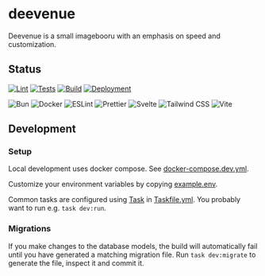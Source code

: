 # deevenue

Deevenue is a small imagebooru with an emphasis on speed and customization.

## Status

[![Lint](https://github.com/ItsJustRuby/deevenue/actions/workflows/lint.yml/badge.svg?branch=main)](https://github.com/ItsJustRuby/deevenue/actions/workflows/lint.yml)
[![Tests](https://github.com/ItsJustRuby/deevenue/actions/workflows/tests.yml/badge.svg?branch=main)](https://github.com/ItsJustRuby/deevenue/actions/workflows/tests.yml)
[![Build](https://github.com/ItsJustRuby/deevenue/actions/workflows/pr-build.yml/badge.svg?branch=main)](https://github.com/ItsJustRuby/deevenue/actions/workflows/pr-build.yml)
[![Deployment](https://github.com/ItsJustRuby/deevenue/actions/workflows/cd.yml/badge.svg?branch=main)](https://github.com/ItsJustRuby/deevenue/actions/workflows/cd.yml)

![Bun](https://img.shields.io/badge/Bun-%23000000.svg?style=for-the-badge&logo=bun&logoColor=white)
![Docker](https://img.shields.io/badge/docker-%230db7ed.svg?style=for-the-badge&logo=docker&logoColor=white)
![ESLint](https://img.shields.io/badge/ESLint-4B3263?style=for-the-badge&logo=eslint&logoColor=white)
![Prettier](https://img.shields.io/badge/prettier-%23F7B93E.svg?style=for-the-badge&logo=prettier&logoColor=black)
![Svelte](https://img.shields.io/badge/svelte-%23f1413d.svg?style=for-the-badge&logo=svelte&logoColor=white)
![Tailwind CSS](https://img.shields.io/badge/Tailwind_CSS-38B2AC?style=for-the-badge&logo=tailwind-css&logoColor=white)
![Vite](https://img.shields.io/badge/vite-%23646CFF.svg?style=for-the-badge&logo=vite&logoColor=white)

## Development

### Setup

Local development uses docker compose. See [docker-compose.dev.yml](./docker-compose.dev.yml).

Customize your environment variables by copying [example.env](./example.env).

Common tasks are configured using [Task](https://github.com/go-task/task) in [Taskfile.yml](./Taskfile.yml). You probably want to run e.g. `task dev:run`.

### Migrations

If you make changes to the database models, the build will automatically fail until you have generated a matching migration file. Run `task dev:migrate` to generate the file, inspect it and commit it.
